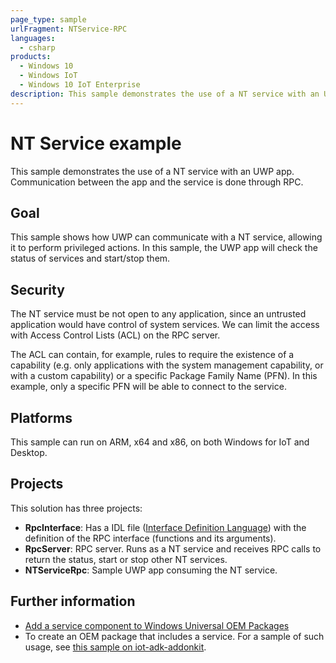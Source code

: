 ```yaml
---
page_type: sample
urlFragment: NTService-RPC
languages:
  - csharp
products:
  - Windows 10
  - Windows IoT
  - Windows 10 IoT Enterprise
description: This sample demonstrates the use of a NT service with an UWP app and Windows 10 IoT Enterprise.
---
```


# NT Service example

This sample demonstrates the use of a NT service with an UWP app. Communication between the app and the service is done through RPC.

## Goal

This sample shows how UWP can communicate with a NT service, allowing it to perform privileged actions. In this sample, the UWP app will check the status of services and start/stop them.

## Security

The NT service must be not open to any application, since an untrusted application would have control of system services. We can limit the access with Access Control Lists (ACL) on the RPC server.

The ACL can contain, for example, rules to require the existence of a capability (e.g. only applications with the system management capability, or with a custom capability) or a specific Package Family Name (PFN). In this example, only a specific PFN will be able to connect to the service.

## Platforms

This sample can run on ARM, x64 and x86, on both Windows for IoT and Desktop.

## Projects

This solution has three projects:

* **RpcInterface**: Has a IDL file ([Interface Definition Language](https://msdn.microsoft.com/en-us/library/windows/desktop/aa367091(v=vs.85).aspx)) with the definition of the RPC interface (functions and its arguments).
* **RpcServer**: RPC server. Runs as a NT service and receives RPC calls to return the status, start or stop other NT services.
* **NTServiceRpc**: Sample UWP app consuming the NT service.


## Further information

* [Add a service component to Windows Universal OEM Packages](https://docs.microsoft.com/en-us/windows-hardware/manufacture/iot/create-packages#add-a-service-component)
* To create an OEM package that includes a service. For a sample of such usage, see [this sample on iot-adk-addonkit](https://github.com/ms-iot/iot-adk-addonkit/blob/26738284601eceeebc9989f884a411ae452d2f3a/Source-arm/Packages/AzureDM.Services/AzureDM.Services.wm.xml).
